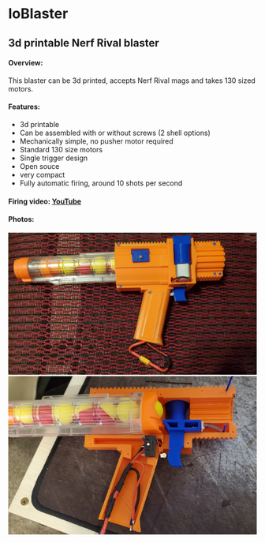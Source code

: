 # IoBlaster
## 3d printable Nerf Rival blaster

#### Overview:
This blaster can be 3d printed, accepts Nerf Rival mags and takes 130 sized motors.

#### Features:
* 3d printable 
* Can be assembled with or without screws (2 shell options)
* Mechanically simple, no pusher motor required
* Standard 130 size motors
* Single trigger design
* Open souce
* very compact
* Fully automatic firing, around 10 shots per second

#### Firing video: [YouTube](https://youtu.be/nztiFbCmxX8)

#### Photos:
![Blaster](/Images/blaster.jpg)
![Internals](/Images/Internals.png)
